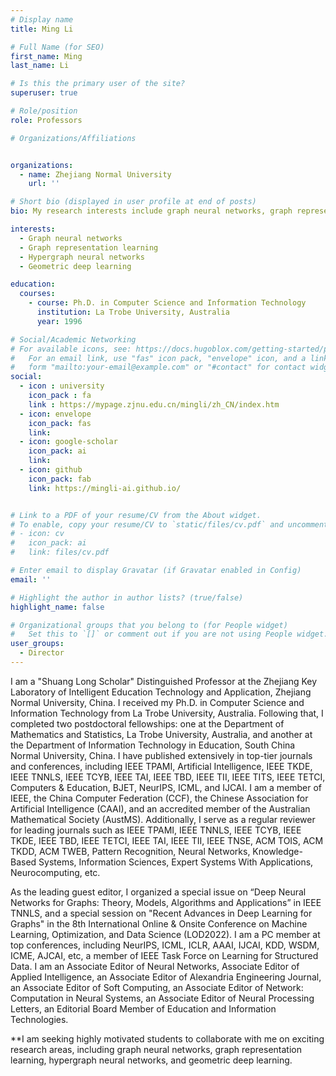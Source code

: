```yaml
---
# Display name
title: Ming Li

# Full Name (for SEO)
first_name: Ming
last_name: Li

# Is this the primary user of the site?
superuser: true

# Role/position
role: Professors

# Organizations/Affiliations


organizations:
  - name: Zhejiang Normal University
    url: ''

# Short bio (displayed in user profile at end of posts)
bio: My research interests include graph neural networks, graph representation learning, hypergraph neural networks, and geometric deep learning. 

interests:
  - Graph neural networks
  - Graph representation learning
  - Hypergraph neural networks
  - Geometric deep learning

education:
  courses:
    - course: Ph.D. in Computer Science and Information Technology
      institution: La Trobe University, Australia
      year: 1996

# Social/Academic Networking
# For available icons, see: https://docs.hugoblox.com/getting-started/page-builder/#icons
#   For an email link, use "fas" icon pack, "envelope" icon, and a link in the
#   form "mailto:your-email@example.com" or "#contact" for contact widget.
social:
  - icon : university
    icon_pack : fa
    link : https://mypage.zjnu.edu.cn/mingli/zh_CN/index.htm
  - icon: envelope
    icon_pack: fas
    link: 
  - icon: google-scholar
    icon_pack: ai
    link: 
  - icon: github
    icon_pack: fab
    link: https://mingli-ai.github.io/


# Link to a PDF of your resume/CV from the About widget.
# To enable, copy your resume/CV to `static/files/cv.pdf` and uncomment the lines below.
# - icon: cv
#   icon_pack: ai
#   link: files/cv.pdf

# Enter email to display Gravatar (if Gravatar enabled in Config)
email: ''

# Highlight the author in author lists? (true/false)
highlight_name: false

# Organizational groups that you belong to (for People widget)
#   Set this to `[]` or comment out if you are not using People widget.
user_groups:
  - Director
---
```


I am a "Shuang Long Scholar" Distinguished Professor at the Zhejiang Key Laboratory of Intelligent Education Technology and Application, Zhejiang Normal University, China. I received my Ph.D. in Computer Science and Information Technology from La Trobe University, Australia. Following that, I completed two postdoctoral fellowships: one at the Department of Mathematics and Statistics, La Trobe University, Australia, and another at the Department of Information Technology in Education, South China Normal University, China. I have published extensively in top-tier journals and conferences, including IEEE TPAMI, Artificial Intelligence, IEEE TKDE, IEEE TNNLS, IEEE TCYB, IEEE TAI, IEEE TBD, IEEE TII, IEEE TITS, IEEE TETCI, Computers & Education, BJET, NeurIPS, ICML, and IJCAI. I am a member of IEEE, the China Computer Federation (CCF), the Chinese Association for Artificial Intelligence (CAAI), and an accredited member of the Australian Mathematical Society (AustMS). Additionally, I serve as a regular reviewer for leading journals such as IEEE TPAMI, IEEE TNNLS, IEEE TCYB, IEEE TKDE, IEEE TBD, IEEE TETCI, IEEE TAI, IEEE TII, IEEE TNSE, ACM TOIS, ACM TKDD, ACM TWEB, Pattern Recognition, Neural Networks, Knowledge-Based Systems, Information Sciences, Expert Systems With Applications, Neurocomputing, etc.

As the leading guest editor, I organized a special issue on “Deep Neural Networks for Graphs: Theory, Models, Algorithms and Applications” in IEEE TNNLS, and a special session on "Recent Advances in Deep Learning for Graphs" in the 8th International Online & Onsite Conference on Machine Learning, Optimization, and Data Science (LOD2022). I am a PC member at top conferences, including NeurIPS, ICML, ICLR, AAAI, IJCAI, KDD, WSDM, ICME, AJCAI, etc, a member of IEEE Task Force on Learning for Structured Data. I am an Associate Editor of Neural Networks, Associate Editor of Applied Intelligence, an Associate Editor of Alexandria Engineering Journal, an Associate Editor of Soft Computing, an Associate Editor of Network: Computation in Neural Systems, an Associate Editor of Neural Processing Letters, an Editorial Board Member of Education and Information Technologies.

**I am seeking highly motivated students to collaborate with me on exciting research areas, including graph neural networks, graph representation learning, hypergraph neural networks, and geometric deep learning.

